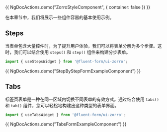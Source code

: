{{ NgDocActions.demo("ZorroStyleComponent", { container: false }) }}

在本章节中，我们将展示一些组件容器的基本使用示例。

## Steps

当表单包含大量控件时，为了提升用户体验，我们可以将表单分解为多个步骤。这时，我们可以结合使用 `steps()` 和 `step()` 组件来构建分步表单。


```ts
import { useStepsWidget } from '@fluent-form/ui-zorro';
```

{{ NgDocActions.demo("StepByStepFormExampleComponent") }}

## Tabs

标签页表单是一种在同一区域内切换不同表单的有效方式。通过结合使用 `tabs()` 和 `tab()` 组件，您可以轻松地构建出这种类型的表单界面。

```ts
import { useTabsWidget } from '@fluent-form/ui-zorro';
```

{{ NgDocActions.demo("TabsFormExampleComponent") }}

